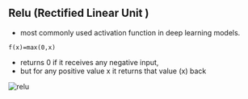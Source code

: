 ## Relu (**Re**ctified **L**inear **U**nit )
- most commonly used activation function in deep learning models.
```
f(x)=max(0,x) 
```
- returns 0 if it receives any negative input, 
- but for any positive value  x  it returns that value (x) back

![relu](https://i.imgur.com/gKA4kA9.jpg)



